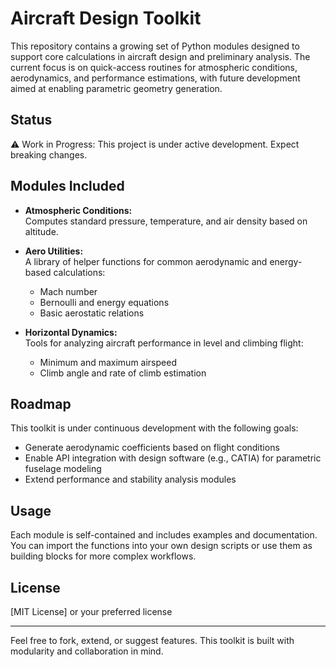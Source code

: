 # Aircraft Design Toolkit

This repository contains a growing set of Python modules designed to support core calculations in aircraft design and preliminary analysis. The current focus is on quick-access routines for atmospheric conditions, aerodynamics, and performance estimations, with future development aimed at enabling parametric geometry generation.

## Status
⚠️ Work in Progress: This project is under active development. Expect breaking changes.

## Modules Included

- **Atmospheric Conditions:**  
  Computes standard pressure, temperature, and air density based on altitude.

- **Aero Utilities:**  
  A library of helper functions for common aerodynamic and energy-based calculations:  
  - Mach number  
  - Bernoulli and energy equations  
  - Basic aerostatic relations

- **Horizontal Dynamics:**  
  Tools for analyzing aircraft performance in level and climbing flight:  
  - Minimum and maximum airspeed  
  - Climb angle and rate of climb estimation

## Roadmap

This toolkit is under continuous development with the following goals:
- Generate aerodynamic coefficients based on flight conditions
- Enable API integration with design software (e.g., CATIA) for parametric fuselage modeling
- Extend performance and stability analysis modules

## Usage

Each module is self-contained and includes examples and documentation. You can import the functions into your own design scripts or use them as building blocks for more complex workflows.

## License

[MIT License] or your preferred license

---

Feel free to fork, extend, or suggest features. This toolkit is built with modularity and collaboration in mind.
